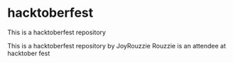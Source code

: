 # hacktoberfest
This is a hacktoberfest repository

This is a hacktoberfest repository by JoyRouzzie
Rouzzie is an attendee at hacktober fest
